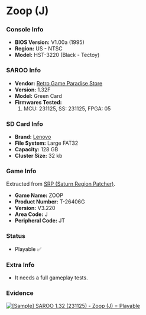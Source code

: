 # Zoop (J)

### Console Info

- <b>BIOS Version:</b> V1.00a (1995)
- <b>Region:</b> US - NTSC
- <b>Model:</b> HST-3220 (Black - Tectoy)

### SAROO Info

- <b>Vendor:</b> [Retro Game Paradise Store](https://s.click.aliexpress.com/e/_DlCqvfB)
- <b>Version:</b> 1.32F
- <b>Model:</b> Green Card
- <b>Firmwares Tested:</b>
  1. MCU: 231125, SS: 231125, FPGA: 05

### SD Card Info

- <b>Brand:</b> [Lenovo](https://s.click.aliexpress.com/e/_DBowUFx)
- <b>File System:</b> Large FAT32
- <b>Capacity:</b> 128 GB
- <b>Cluster Size:</b> 32 kb

### Game Info

Extracted from [SRP (Saturn Region Patcher)](https://segaxtreme.net/resources/saturn-region-patcher.81/download).

- <b>Game Name:</b> ZOOP
- <b>Product Number:</b> T-26406G
- <b>Version:</b> V3.220
- <b>Area Code:</b> J
- <b>Peripheral Code:</b> JT

### Status

- Playable :white_check_mark:

### Extra Info

- It needs a full gameplay tests.

### Evidence

[![[Sample] SAROO 1.32 (231125) - Zoop (J) = Playable](https://img.youtube.com/vi/qT71wpLN5vA/0.jpg)](https://www.youtube.com/watch?v=qT71wpLN5vA)
